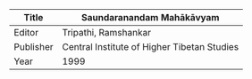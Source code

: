 |Title | Saundaranandam Mahākāvyam 
| --- | --- 
|Editor | Tripathi, Ramshankar
|Publisher | Central Institute of Higher Tibetan Studies
|Year | 1999